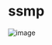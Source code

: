 # ssmp

![image](https://github.com/cainawuha/ssmp/assets/45343187/6ba6b3c3-060a-455a-a0c8-b08325a5a5f3)
